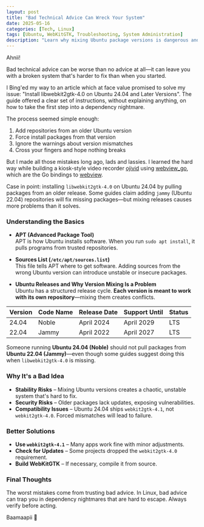 ```yaml
---
layout: post
title: "Bad Technical Advice Can Wreck Your System"
date: 2025-05-16
categories: [Tech, Linux]
tags: [Ubuntu, WebKitGTK, Troubleshooting, System Administration]
description: "Learn why mixing Ubuntu package versions is dangerous and how to avoid common system-breaking advice."
---
```


Ahnii!

Bad technical advice can be worse than no advice at all—it can leave you with a broken system that's harder to fix than when you started.

I Bing'ed my way to an article which at face value promised to solve my issue: "Install libwebkit2gtk-4.0 on Ubuntu 24.04 and Later Versions". The guide offered a clear set of instructions, without explaining anything, on how to take the first step into a dependency nightmare.

The process seemed simple enough:

1. Add repositories from an older Ubuntu version
2. Force install packages from that version
3. Ignore the warnings about version mismatches
4. Cross your fingers and hope nothing breaks

But I made all those mistakes long ago, lads and lassies. I learned the hard way while building a kiosk-style video recorder [ojivid](https://github.com/jonesrussell/ojivid) using [webview_go](https://github.com/webview/webview_go), which are the Go bindings to [webview](https://github.com/webview/webview).

Case in point: installing `libwebkit2gtk-4.0` on Ubuntu 24.04 by pulling packages from an older release. Some guides claim adding `jammy` (Ubuntu 22.04) repositories will fix missing packages—but mixing releases causes more problems than it solves.

### Understanding the Basics

- **APT (Advanced Package Tool)**  
  APT is how Ubuntu installs software. When you run `sudo apt install`, it pulls programs from trusted repositories.

- **Sources List (`/etc/apt/sources.list`)**  
  This file tells APT where to get software. Adding sources from the wrong Ubuntu version can introduce unstable or insecure packages.

- **Ubuntu Releases and Why Version Mixing Is a Problem**  
  Ubuntu has a structured release cycle. **Each version is meant to work with its own repository**—mixing them creates conflicts.

| Version | Code Name | Release Date | Support Until | Status |
|---------|-----------|--------------|---------------|---------|
| 24.04   | Noble     | April 2024   | April 2029    | LTS     |
| 22.04   | Jammy     | April 2022   | April 2027    | LTS     |

Someone running **Ubuntu 24.04 (Noble)** should not pull packages from **Ubuntu 22.04 (Jammy)**—even though some guides suggest doing this when `libwebkit2gtk-4.0` is missing.

### Why It's a Bad Idea

- **Stability Risks** – Mixing Ubuntu versions creates a chaotic, unstable system that's hard to fix.  
- **Security Risks** – Older packages lack updates, exposing vulnerabilities.  
- **Compatibility Issues** – Ubuntu 24.04 ships `webkit2gtk-4.1`, not `webkit2gtk-4.0`. Forced mismatches will lead to failure.

### Better Solutions

- **Use `webkit2gtk-4.1`** – Many apps work fine with minor adjustments.  
- **Check for Updates** – Some projects dropped the `webkit2gtk-4.0` requirement.  
- **Build WebKitGTK** – If necessary, compile it from source.  

### Final Thoughts

The worst mistakes come from trusting bad advice. In Linux, bad advice can trap you in dependency nightmares that are hard to escape. Always verify before acting.

Baamaapii 👋
